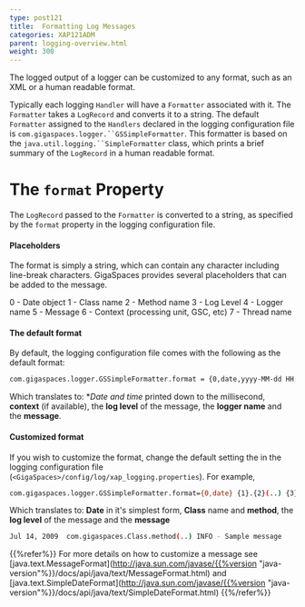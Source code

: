 ```yaml
---
type: post121
title:  Formatting Log Messages
categories: XAP121ADM
parent: logging-overview.html
weight: 300
---
```




The logged output of a logger can be customized to any format, such as an XML or a human readable format.

Typically each logging `Handler` will have a `Formatter` associated with it. The `Formatter` takes a `LogRecord` and converts it to a string. The default `Formatter` assigned to the `Handlers` declared in the logging configuration file is `com.gigaspaces.logger.``GSSimpleFormatter`. This formatter is based on the `java.util.logging.``SimpleFormatter` class, which prints a brief summary of the `LogRecord` in a human readable format.

# The `format` Property

The `LogRecord` passed to the `Formatter` is converted to a string, as specified by the `format` property in the logging configuration file.

#### Placeholders

The format is simply a string, which can contain any character including line-break characters. GigaSpaces provides several placeholders that can be added to the message.

0 - Date object
1 - Class name
2 - Method name
3 - Log Level
4 - Logger name
5 - Message
6 - Context (processing unit, GSC, etc)
7 - Thread name

#### The default format

By default, the logging configuration file comes with the following as the default format:


```bash
com.gigaspaces.logger.GSSimpleFormatter.format = {0,date,yyyy-MM-dd HH:mm:ss,SSS} {6} {3} [{4}] - {5}
```

Which translates to: **Date and time* printed down to the millisecond, **context** (if available), the **log level** of the message, the **logger name** and the **message**.

#### Customized format

If you wish to customize the format, change the default setting the in the logging configuration file (`<GigaSpaces>/config/log/xap_logging.properties`).
For example,


```bash
com.gigaspaces.logger.GSSimpleFormatter.format={0,date} {1}.{2}(..) {3} - {5}
```

Which translates to: **Date** in it's simplest form, **Class** name and **method**, the **log level** of the message and the **message**


```bash
Jul 14, 2009  com.gigaspaces.Class.method(..) INFO - Sample message
```

{{%refer%}}
For more details on how to customize a message see [java.text.MessageFormat](http://java.sun.com/javase/{{%version "java-version"%}}/docs/api/java/text/MessageFormat.html) and [java.text.SimpleDateFormat](http://java.sun.com/javase/{{%version "java-version"%}}/docs/api/java/text/SimpleDateFormat.html)
{{%/refer%}}
